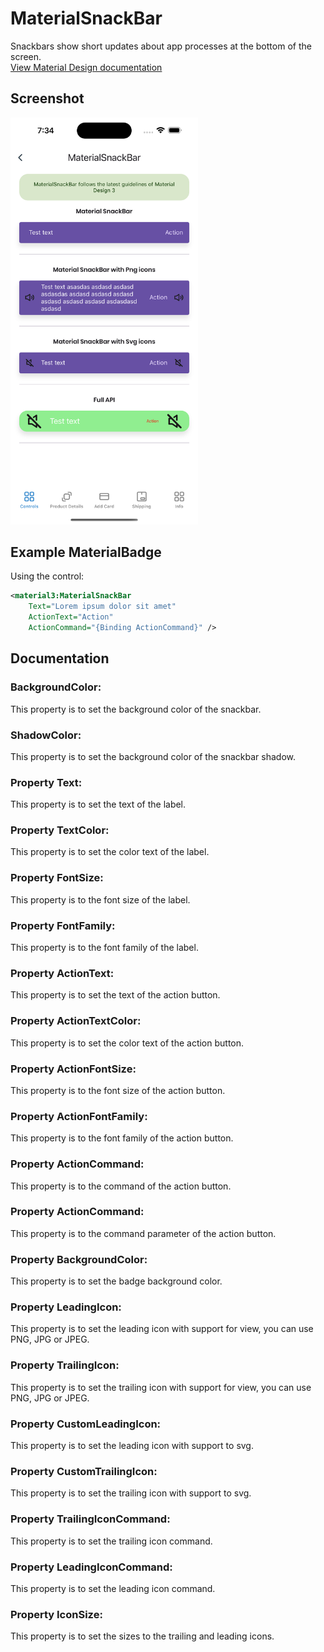# MaterialSnackBar
Snackbars show short updates about app processes at the bottom of the screen.
<br/>
[View Material Design documentation](https://m3.material.io/components/snackbar/overview)

## Screenshot
<img src="https://github.com/HorusSoftwareUY/MaterialDesignControlsPlugin/blob/master/screenshots/snackbar_preview.png" width="300">

## Example MaterialBadge
Using the control:
```XML
<material3:MaterialSnackBar
    Text="Lorem ipsum dolor sit amet"
    ActionText="Action"
    ActionCommand="{Binding ActionCommand}" />
```

## Documentation

### BackgroundColor:
This property is to set the background color of the snackbar.
<br/>

### ShadowColor:
This property is to set the background color of the snackbar shadow.

### Property Text:
This property is to set the text of the label.
<br/>

### Property TextColor:
This property is to set the color text of the label.
<br/>

### Property FontSize:
This property is to the font size of the label.
<br/>

### Property FontFamily:
This property is to the font family of the label.
<br/>

### Property ActionText:
This property is to set the text of the action button.
<br/>

### Property ActionTextColor:
This property is to set the color text of the action button.
<br/>

### Property ActionFontSize:
This property is to the font size of the action button.
<br/>

### Property ActionFontFamily:
This property is to the font family of the action button.
<br/>

### Property ActionCommand:
This property is to the command of the action button.
<br/>

### Property ActionCommand:
This property is to the command parameter of the action button.
<br/>

### Property BackgroundColor:
This property is to set the badge background color.
<br/>

### Property LeadingIcon:
This property is to set the leading icon with support for view, you can use PNG, JPG or JPEG.
<br/>

### Property TrailingIcon:
This property is to set the trailing icon with support for view, you can use PNG, JPG or JPEG.
<br/>

### Property CustomLeadingIcon:
This property is to set the leading icon with support to svg.
<br/>

### Property CustomTrailingIcon:
This property is to set the trailing icon with support to svg.
<br/>

### Property TrailingIconCommand:
This property is to set the trailing icon command.
<br/>

### Property LeadingIconCommand:
This property is to set the leading icon command.
<br/>

### Property IconSize:
This property is to set the sizes to the trailing and leading icons.
<br/>